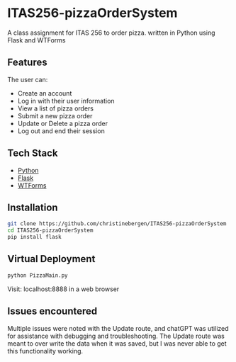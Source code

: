 # ITAS256-pizzaOrderSystem

A class assignment for ITAS 256 to order pizza. written in Python using Flask and WTForms

## Features

The user can:

- Create an account
- Log in with their user information
- View a list of pizza orders
- Submit a new pizza order
- Update or Delete a pizza order
- Log out and end their session

## Tech Stack

- [Python](https://www.python.org/)
- [Flask](https://flask.palletsprojects.com/en/3.0.x/)
- [WTForms](https://wtforms.readthedocs.io/en/3.1.x/)

## Installation

```bash
git clone https://github.com/christinebergen/ITAS256-pizzaOrderSystem
cd ITAS256-pizzaOrderSystem
pip install flask
```

## Virtual Deployment

```bash
python PizzaMain.py
```

Visit: localhost:8888 in a web browser

## Issues encountered

Multiple issues were noted with the Update route, and chatGPT was utilized for assistance with debugging and troubleshooting. The Update route was meant to over write the data when it was saved, but I was never able to get this functionality working.
